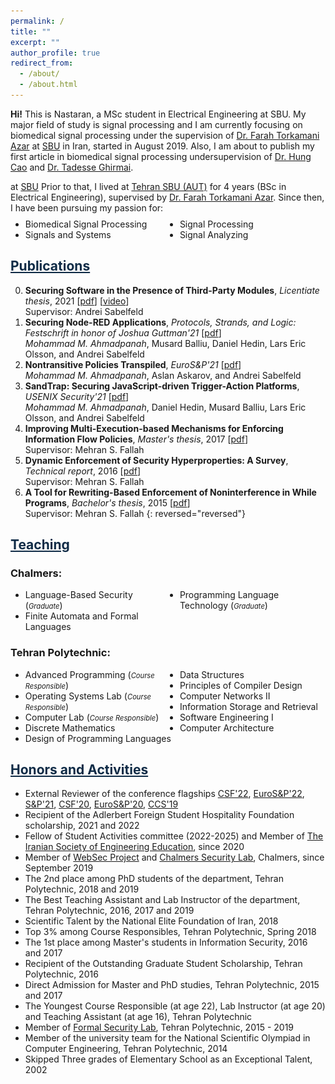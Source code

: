 ```yaml
---
permalink: /
title: ""
excerpt: ""
author_profile: true
redirect_from: 
  - /about/
  - /about.html
---
```


<style>
.farsi{ font-family:PERSWEB; font-weight: bold; font-size:11pt;}
.header-color {color:#0f2b46;}
.twocol{ columns: 2}
</style>

**Hi!** This is Nastaran, a MSc student in Electrical Engineering at SBU. My major field of study is signal processing and I am currently focusing on biomedical signal processing under the supervision of [Dr. Farah Torkamani Azar](https://ece.sbu.ac.ir/~f-torkamani) at [SBU](https://www.sbu.ac.ir/) in Iran, started in August 2019. Also, I am about to publish my first article in biomedical signal processing undersupervision of [Dr. Hung Cao](https://engineering.uci.edu/users/hung-cao) and [Dr. Tadesse Ghirmai](https://www.uwb.edu/engineering-math/faculty/electrical-engineering/tghirmai).

at [SBU](https://www.sbu.ac.ir/)
Prior to that, I lived at [Tehran&nbsp;SBU (AUT)](https://www.sbu.ac.ir/) for 4 years (BSc in Electrical Engineering), supervised by [Dr. Farah Torkamani Azar](https://ece.sbu.ac.ir/~f-torkamani). Since then, I have been pursuing my passion for:
<ul class='twocol' style="margin-top: -1%;" markdown='1'>
<li> Biomedical Signal Processing</li>
<li> Signals and Systems</li>
<li> Signal Processing</li>
<li> Signal Analyzing</li>
</ul>

<p id="fullname" style="display: none;"><sup>#
my full name is <i>Nastaran Mansourian</i> (in Persian: <span class='farsi'>نسترن منصوریان</span>), and here is my voice pronouncing my name:  
<span><audio id="player" src="files/my-name.wav"></audio>
<img src="/images/speaker.png" style="width:20px; cursor:pointer;" onclick="document.getElementById('player').play()"></span></sup></p>

<script>
function toggle_visibility(id) {
       var e = document.getElementById(id);
       if(e.style.display == 'block')
          e.style.display = 'none';
       else
          e.style.display = 'block';
    }
</script>

<a href="/publications" class='header-color'>Publications</a>
----
0. **Securing Software in the Presence of Third-Party Modules**, *Licentiate thesis*, 2021 [[pdf](papers/licentiate.pdf)] [[video](https://youtu.be/0Mdj-sNxqXU)]
<br>Supervisor: Andrei Sabelfeld
0. **Securing Node-RED Applications**, *Protocols, Strands, and Logic: Festschrift in honor of Joshua Guttman'21* [[pdf](/papers/joshua21.pdf)]
<br><i>Mohammad M. Ahmadpanah</i>, Musard Balliu, Daniel Hedin, Lars Eric Olsson, and Andrei Sabelfeld
0. **Nontransitive Policies Transpiled**, *EuroS&P'21* [[pdf](/papers/eurosp21.pdf)]
<br><i>Mohammad M. Ahmadpanah</i>, Aslan Askarov, and Andrei Sabelfeld
0. **SandTrap: Securing JavaScript-driven Trigger-Action Platforms**, *USENIX Security'21* [[pdf](/papers/usenix21.pdf)]
<br><i>Mohammad M. Ahmadpanah</i>, Daniel Hedin, Musard Balliu, Lars Eric Olsson, and Andrei Sabelfeld
0. **Improving Multi-Execution-based Mechanisms for Enforcing Information Flow Policies**, *Master's thesis*, 2017 [[pdf](https://github.com/smahmadpanah/MScDocuments/blob/master/Thesis/Thesis.pdf)]
<br>Supervisor: Mehran S. Fallah
0. **Dynamic Enforcement of Security Hyperproperties: A Survey**, *Technical report*, 2016
[[pdf](https://github.com/smahmadpanah/MScDocuments/blob/master/Seminar/Dynamic%20Enforcement%20of%20Security%20Hyperproperties-SeminarReport.pdf)]
<br>Supervisor: Mehran S. Fallah
0. **A Tool for Rewriting-Based Enforcement of Noninterference in While Programs**, *Bachelor's thesis*, 2015 [[pdf](https://github.com/smahmadpanah/BScProject/blob/master/Final%20Documents/Thesis.pdf)]
<br>Supervisor: Mehran S. Fallah
{: reversed="reversed"}



<a href="/teaching"  class='header-color'>Teaching</a>
----
### Chalmers:
<ul class='twocol' markdown='1'>
<li>Language-Based Security (<i style='font-size: 0.8em;'>Graduate</i>)</li>
<li>Finite Automata and Formal Languages</li>
<li>Programming Language Technology (<i style='font-size: 0.8em;'>Graduate</i>)</li>
</ul>

### Tehran Polytechnic: 
<ul class='twocol' markdown='1'>
<li> Advanced Programming (<i style='font-size: 0.8em;'>Course Responsible</i>)</li>
<li> Operating Systems Lab (<i style='font-size: 0.8em;'>Course Responsible</i>)</li>
<li> Computer Lab (<i style='font-size: 0.8em;'>Course Responsible</i>)</li>
<li> Discrete Mathematics</li>
<li> Design of Programming Languages</li>
<li> Data Structures</li>
<li> Principles of Compiler Design</li>
<li> Computer Networks II</li>
<li> Information Storage and Retrieval</li>
<li> Software Engineering I</li>
<li> Computer Architecture</li>
</ul>

<a href="/honors" class='header-color'>Honors and Activities</a>
----
- External Reviewer of the conference flagships <a href="https://www.ieee-security.org/TC/CSF2022/">CSF'22</a>, <a href="http://www.ieee-security.org/TC/EuroSP2022/">EuroS&P'22</a>, <a href="https://www.ieee-security.org/TC/SP2021/">S&P'21</a>, <a href="https://www.ieee-security.org/TC/CSF2020/">CSF'20</a>, <a href="http://www.ieee-security.org/TC/EuroSP2020/">EuroS&P'20</a>, <a href="https://www.sigsac.org/ccs/CCS2019/">CCS'19</a>
- Recipient of the Adlerbert Foreign Student Hospitality Foundation scholarship, 2021 and 2022
- Fellow of Student Activities committee (2022-2025) and Member of <a href="https://www.isee.ir/en">The Iranian Society of Engineering Education</a>, since 2020
- Member of <a href="https://www.cse.chalmers.se/research/group/security/websec/">WebSec Project</a> and <a href="https://www.cse.chalmers.se/research/group/security/people/">Chalmers Security Lab</a>, Chalmers, since September 2019
- The 2nd place among PhD students of the department, Tehran Polytechnic, 2018 and 2019
- The Best Teaching Assistant and Lab Instructor of the department, Tehran Polytechnic, 2016, 2017 and 2019
- Scientific Talent by the National Elite Foundation of Iran, 2018
- Top 3% among Course Responsibles, Tehran Polytechnic, Spring 2018
- The 1st place among Master's students in Information Security, 2016 and 2017
- Recipient of the Outstanding Graduate Student Scholarship, Tehran Polytechnic, 2016
- Direct Admission for Master and PhD studies, Tehran Polytechnic, 2015 and 2017
- The Youngest Course Responsible (at age 22), Lab Instructor (at age 20) and
Teaching Assistant (at age 16), Tehran Polytechnic 
- Member of <a href="http://ceit.aut.ac.ir/formalsecurity/people.html">Formal Security Lab</a>, Tehran Polytechnic, 2015 - 2019
- Member of the university team for the National Scientific Olympiad in Computer Engineering, Tehran Polytechnic, 2014
- Skipped Three grades of Elementary School as an Exceptional Talent, 2002



